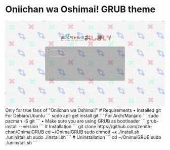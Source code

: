 # Oniichan wa Oshimai! GRUB theme
<img src="./Onimai/preview/preview.png" >
Only for true fans of "Oniichan wa Oshimai!"
# Requirements
• Installed git <br /> 
 For Debian/Ubuntu
```
sudo apt-get install git
```
 For Arch/Manjaro
```
sudo pacman -S git
```
• Make sure you are using GRUB as bootloader
```
grub-install --version
```
# Installation
```
git clone https://github.com/zenith-chan/OnimaiGRUB
cd ~/OnimaiGRUB
sudo chmod +x ./install.sh ./uninstall.sh
sudo ./install.sh
```
# Uninstallation
```
cd ~/OnimaiGRUB
sudo ./uninstall.sh
```
